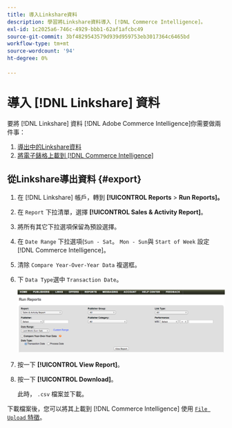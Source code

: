 ```yaml
---
title: 導入Linkshare資料
description: 學習將Linkshare資料導入 [!DNL Commerce Intelligence]。
exl-id: 1c2025a6-746c-4929-bbb1-62af1afcbc49
source-git-commit: 3bf4829543579d939d959753eb3017364c6465bd
workflow-type: tm+mt
source-wordcount: '94'
ht-degree: 0%

---
```


# 導入 [!DNL Linkshare] 資料

要將 [!DNL Linkshare] 資料 [!DNL Adobe Commerce Intelligence]你需要做兩件事：

1. [導出中的Linkshare資料 ](#export)
1. [將電子錶格上載到 [!DNL Commerce Intelligence]](../connecting-data/using-file-uploader.md)

## 從Linkshare導出資料 {#export}

1. 在 [!DNL Linkshare] 帳戶，轉到 **[!UICONTROL Reports** > **Run Reports]。**

1. 在 `Report` 下拉清單，選擇 **[!UICONTROL Sales & Activity Report]**。

1. 將所有其它下拉選項保留為預設選擇。

1. 在 `Date Range` 下拉選項(`Sun - Sat`。 `Mon - Sun`與 `Start of Week` 設定 [!DNL Commerce Intelligence]。

1. 清除 `Compare Year-Over-Year Data` 複選框。

1. 下 `Data Type`選中 `Transaction Date`。

   ![導入\_linkshare\_data.png](../../../assets/importing_linkshare_data.png)

1. 按一下 **[!UICONTROL View Report]**。

1. 按一下 **[!UICONTROL Download]**。

   此時， `.csv` 檔案並下載。

下載檔案後，您可以將其上載到 [!DNL Commerce Intelligence] 使用 [`File Upload` 特徵](../connecting-data/using-file-uploader.md)。
